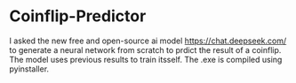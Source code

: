 # Coinflip-Predictor
I asked the new free and open-source ai model https://chat.deepseek.com/ to generate a neural network from scratch to prdict the result of a coinflip.
The model uses previous results to train itsself.
The .exe is compiled using pyinstaller.
